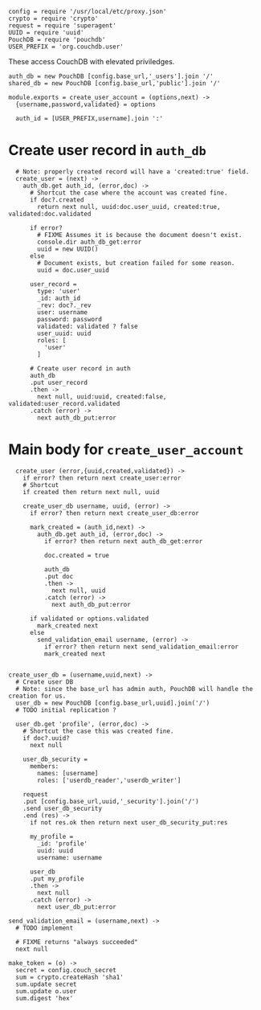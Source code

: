     config = require '/usr/local/etc/proxy.json'
    crypto = require 'crypto'
    request = require 'superagent'
    UUID = require 'uuid'
    PouchDB = require 'pouchdb'
    USER_PREFIX = 'org.couchdb.user'

These access CouchDB with elevated priviledges.

    auth_db = new PouchDB [config.base_url,'_users'].join '/'
    shared_db = new PouchDB [config.base_url,'public'].join '/'

    module.exports = create_user_account = (options,next) ->
      {username,password,validated} = options

      auth_id = [USER_PREFIX,username].join ':'

Create user record in `auth_db`
===============================

      # Note: properly created record will have a 'created:true' field.
      create_user = (next) ->
        auth_db.get auth_id, (error,doc) ->
          # Shortcut the case where the account was created fine.
          if doc?.created
            return next null, uuid:doc.user_uuid, created:true, validated:doc.validated

          if error?
            # FIXME Assumes it is because the document doesn't exist.
            console.dir auth_db_get:error
            uuid = new UUID()
          else
            # Document exists, but creation failed for some reason.
            uuid = doc.user_uuid

          user_record =
            type: 'user'
            _id: auth_id
            _rev: doc?._rev
            user: username
            password: password
            validated: validated ? false
            user_uuid: uuid
            roles: [
              'user'
            ]

          # Create user record in auth
          auth_db
          .put user_record
          .then ->
            next null, uuid:uuid, created:false, validated:user_record.validated
          .catch (error) ->
            next auth_db_put:error

Main body for `create_user_account`
===================================

      create_user (error,{uuid,created,validated}) ->
        if error? then return next create_user:error
        # Shortcut
        if created then return next null, uuid

        create_user_db username, uuid, (error) ->
          if error? then return next create_user_db:error

          mark_created = (auth_id,next) ->
            auth_db.get auth_id, (error,doc) ->
              if error? then return next auth_db_get:error

              doc.created = true

              auth_db
              .put doc
              .then ->
                next null, uuid
              .catch (error) ->
                next auth_db_put:error

          if validated or options.validated
            mark_created next
          else
            send_validation_email username, (error) ->
              if error? then return next send_validation_email:error
              mark_created next


    create_user_db = (username,uuid,next) ->
      # Create user DB
      # Note: since the base_url has admin auth, PouchDB will handle the creation for us.
      user_db = new PouchDB [config.base_url,uuid].join('/')
      # TODO initial replication ?

      user_db.get 'profile', (error,doc) ->
        # Shortcut the case this was created fine.
        if doc?.uuid?
          next null

        user_db_security =
          members:
            names: [username]
            roles: ['userdb_reader','userdb_writer']

        request
        .put [config.base_url,uuid,'_security'].join('/')
        .send user_db_security
        .end (res) ->
          if not res.ok then return next user_db_security_put:res

          my_profile =
            _id: 'profile'
            uuid: uuid
            username: username

          user_db
          .put my_profile
          .then ->
            next null
          .catch (error) ->
            next user_db_put:error

    send_validation_email = (username,next) ->
      # TODO implement

      # FIXME returns "always succeeded"
      next null

    make_token = (o) ->
      secret = config.couch_secret
      sum = crypto.createHash 'sha1'
      sum.update secret
      sum.update o.user
      sum.digest 'hex'
